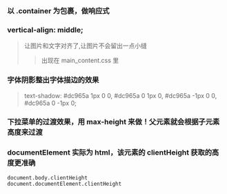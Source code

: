 ### 以 .container 为包裹，做响应式

### vertical-align: middle;

> 让图片和文字对齐了,让图片不会留出一点小缝
>
> > 出现在 main_content.css 里

### 字体阴影整出字体描边的效果

> text-shadow: #dc965a 1px 0 0, #dc965a 0 1px 0, #dc965a -1px 0 0, #dc965a 0 -1px 0;

### 下拉菜单的过渡效果，用 max-height 来做！父元素就会根据子元素高度来过渡

### documentElement 实际为 html，该元素的 clientHeight 获取的高度更准确

    document.body.clientHeight
    document.documentElement.clientHeight
